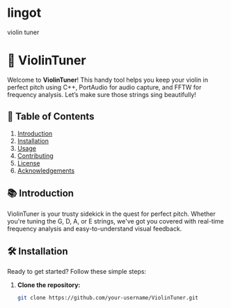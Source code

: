 # lingot
violin tuner
# 🎻 ViolinTuner

Welcome to **ViolinTuner**! This handy tool helps you keep your violin in perfect pitch using C++, PortAudio for audio capture, and FFTW for frequency analysis. Let’s make sure those strings sing beautifully!

## 📖 Table of Contents

1. [Introduction](#introduction)
2. [Installation](#installation)
3. [Usage](#usage)
4. [Contributing](#contributing)
5. [License](#license)
6. [Acknowledgements](#acknowledgements)

## 📚 Introduction

ViolinTuner is your trusty sidekick in the quest for perfect pitch. Whether you're tuning the G, D, A, or E strings, we've got you covered with real-time frequency analysis and easy-to-understand visual feedback.

## 🛠️ Installation

Ready to get started? Follow these simple steps:

1. **Clone the repository:**
   ```sh
   git clone https://github.com/your-username/ViolinTuner.git

